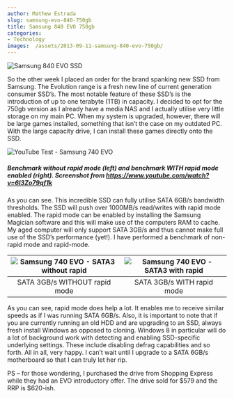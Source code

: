 ```yaml
---
author: Mathew Estrada
slug: samsung-evo-840-750gb
title: Samsung 840 EVO 750gb
categories:
- Technology
images:  /assets/2013-09-11-samsung-840-evo-750gb/
---
```


![Samsung 840 EVO SSD]({{page.images}}ssd.jpg)

So the other week I placed an order for the brand spanking new SSD from Samsung. The Evolution range is a fresh new line of current generation consumer SSD’s.
The most notable feature of these SSD’s is the introduction of up to one terabyte (1TB) in capacity. I decided to opt for the 750gb version as I already have a media NAS and I actually utilise very little storage on my main PC. When my system is upgraded, however, there will be large games installed, something that isn’t the case on my outdated PC. With the large capacity drive, I can install these games directly onto the SSD.

![YouTube Test - Samsung 740 EVO]({{page.images}}youtubetest.png)

##### Benchmark without rapid mode (left) and benchmark WITH rapid mode enabled (right). Screenshot from https://www.youtube.com/watch?v=6I3Zo79qf1k

As you can see. This incredible SSD can fully utilise SATA 6GB/s bandwidth thresholds. The SSD will push over 1000MB/s read/writes with rapid mode enabled. The rapid mode can be enabled by installing the Samsung Magician software and this will make use of the computers RAM to cache.
My aged computer will only support SATA 3GB/s and thus cannot make full use of the SSD’s performance (yet!). I have performed a benchmark of non-rapid mode and rapid-mode.



| ![Samsung 740 EVO - SATA3 without rapid]({{page.images}}sata3norapid.png) | ![Samsung 740 EVO - SATA3 with rapid]({{page.images}}sata3withrapid.png) |
| :--------------------------------------: | :--------------------------------------: |
|      SATA 3GB/s WITHOUT rapid mode       |        SATA 3GB/s WITH rapid mode        |

As you can see, rapid mode does help a lot. It enables me to receive similar speeds as if I was running SATA 6GB/s. Also, it is important to note that if you are currently running an old HDD and are upgrading to an SSD, always fresh install Windows as opposed to cloning. Windows 8 in particular will do a lot of background work with detecting and enabling SSD-specific underlying settings. These include disabling defrag capabilities and so forth. All in all, very happy. I can’t wait until I upgrade to a SATA 6GB/s motherboard so that I can truly let her rip.

PS – for those wondering, I purchased the drive from Shopping Express while they had an EVO introductory offer. The drive sold for \$579 and the RRP is \$620-ish.